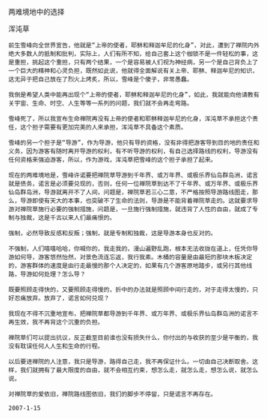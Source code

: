 两难境地中的选择

浑沌草


    前生雪峰向全世界宣告，他就是“上帝的使者，耶稣和释迦牟尼的化身”，对此，遭到了禅院内外绝大多数人的抵制和批判，实际上，人们有所不知，给自己套上这个枷锁不是一件轻松的事，这是重担，挑起这个重担，只有两个结果，一个是容易被人们视为神经病，另一个是自己背负上了一个巨大的精神和心灵负担，既然如此说，他就得全面解说有关上帝、耶稣、释迦牟尼的知识，这无异于把自己放在了烈火上烤炙，所以，雪峰是个傻子，非常愚蠢。

    我倒是希望人类中能再出现个“上帝的使者，耶稣和释迦牟尼的化身”，如此，我就能向他请教有关宇宙、生命、时空、人生等等一系列的问题，我们就不会再走弯路。

    雪峰死了，所以我宣布生命禅院再没有上帝的使者和耶稣释迦牟尼的化身，浑沌草不承担这个责任，这个担子需要有更加完美的人来承担，浑沌草不具备这个素质。

    雪峰的另一个担子是“导游”，作为导游，他只有导的资格，没有非得把游客导到目的地的责任和义务，因为游客有随时离开导游的权利，有不听导游的权利，有自己选择路线的权利，导游没有任何资格来强迫游客，所以，作为游戏，浑沌草把雪峰的这个担子承担了起来。

    现在的两难境地是，雪峰许诺要把禅院草导游到千年界、或万年界、或极乐界仙岛群岛洲，诺言就是债务，诺言是必须要兑现的，否则，任何一位禅院草到达不了千年界、或万年界、或极乐界仙岛群岛洲，导游就离开不了人间，问题是，禅院草若三心二意，不严格按照导游路线图走，那么，导游即使有天大的本事，也突破不了生命的法则，导游是不能背着禅院草走的。这就要求导游对禅院草施行必要的强制措施，问题是，一旦施行强制措施，就违背了人性的自由，就成了专制与独裁，这是千古以来人们最痛恨的。

    强制，必然导致反感和反叛；强制，就是专制和独裁，这是导游本身也反对的。

    不强制，人们嘻嘻哈哈，你喊你的，我走我的，漫山遍野乱跑，根本无法收拢在道上，任凭你导游如何导，游客悠然怡然，对景色流连忘返，我行我素。木桶的容量是由最短的那块木板决定的，游客群体的速度是由行走最慢的那个人决定的，如果有几个游客原地踏步，或另行其他线路，导游如何处理？怎么导？

    既要照顾走得快的，又要照顾走得慢的，折中的办法就是照顾中间行走的，对于走得太慢的，只好忍痛放弃。放弃了，诺言如何兑现？

    我现在不得不沉重地宣布，把禅院草都导游到千年界、或万年界、或极乐界仙岛群岛洲的诺言不再生效，我不再背这个沉重的负担。

    禅院草们可以提出抗议，反正截至目前谁也没有损失什么，你付出的与收获的至少是平衡的，我没有耽误任何人人生和生命的行程。

    以后要进禅院的人注意，我只是导游，路得自己走，我不再保证什么。一切由自己决断取舍。这样，我们就拥有了最大限度的自由，就不会相互约束，想怎么走，就怎么走，想怎么说，就怎么说。

    对禅院草的爱依旧，禅院路线图依旧，我们的脚步不停留，只是诺言不再存在。

    2007-1-15




